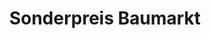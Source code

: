 ---
title: "Sonderpreis Baumarkt"
url: /bad-koenigshofen-im-grabfeld/sonderpreis-baumarkt/
shop: Baumarkt
---